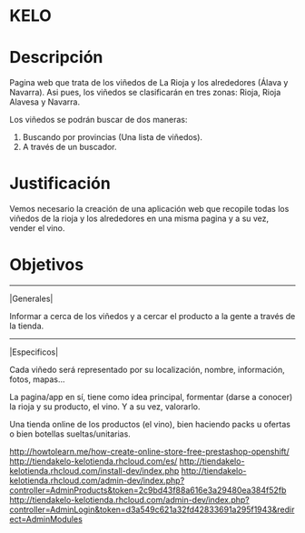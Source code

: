 KELO
====

Descripción
====
Pagina web que trata de los viñedos de La Rioja y los alrededores (Álava y Navarra). Asi pues, los viñedos se clasificarán en tres zonas: Rioja, Rioja Alavesa y Navarra.

Los viñedos se podrán buscar de dos maneras:
1. Buscando por provincias (Una lista de viñedos).
2. A través de un buscador.

Justificación
====
Vemos necesario la creación de una aplicación web que recopile todas los viñedos de la rioja y los alrededores en una misma pagina y a su vez, vender el vino.

Objetivos
====
___________
|Generales|

Informar a cerca de los viñedos y a cercar el producto a la gente a través de la tienda.

_____________
|Especificos|

Cada viñedo será representado por su localización, nombre, información, fotos, mapas...

La pagina/app en sí, tiene como idea principal, formentar (darse a conocer) la rioja y su producto, el vino. Y a su vez, valorarlo.

Una tienda online de los productos (el vino), bien haciendo packs u ofertas o bien botellas sueltas/unitarias.


http://howtolearn.me/how-create-online-store-free-prestashop-openshift/
http://tiendakelo-kelotienda.rhcloud.com/es/
http://tiendakelo-kelotienda.rhcloud.com/install-dev/index.php
http://tiendakelo-kelotienda.rhcloud.com/admin-dev/index.php?controller=AdminProducts&token=2c9bd43f88a616e3a29480ea384f52fb
http://tiendakelo-kelotienda.rhcloud.com/admin-dev/index.php?controller=AdminLogin&token=d3a549c621a32fd42833691a295f1943&redirect=AdminModules